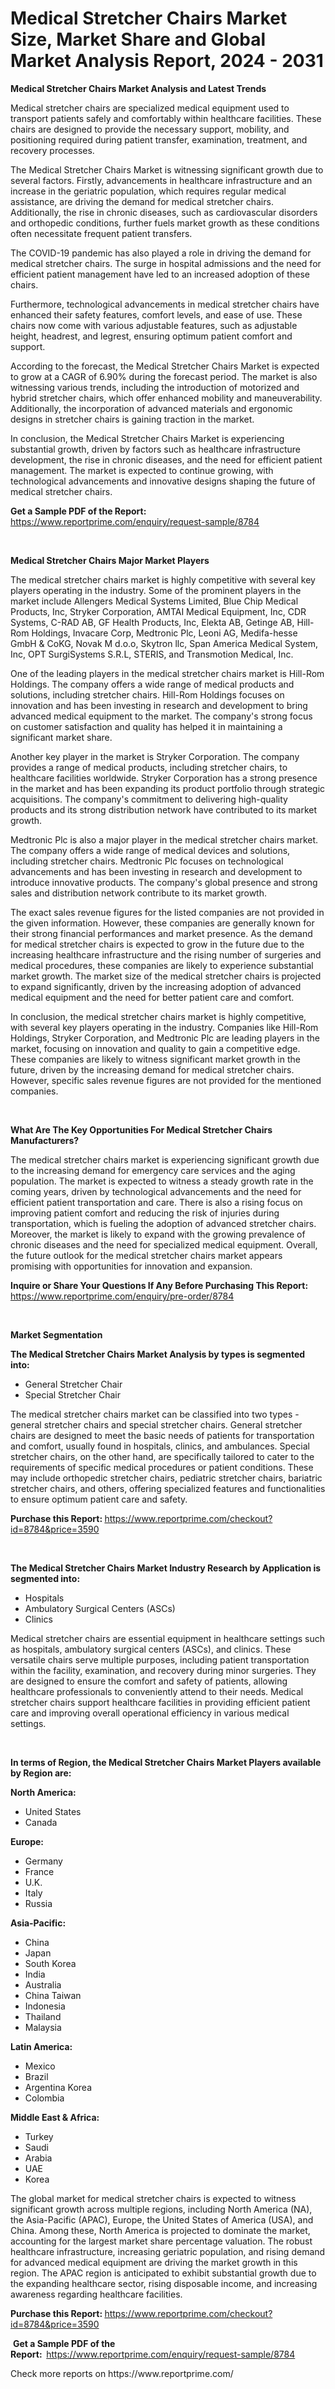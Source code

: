 <p><h1>Medical Stretcher Chairs Market Size, Market Share and Global Market Analysis Report, 2024 - 2031</h1></p><p><strong>Medical Stretcher Chairs Market Analysis and Latest Trends</strong></p>
<p><p>Medical stretcher chairs are specialized medical equipment used to transport patients safely and comfortably within healthcare facilities. These chairs are designed to provide the necessary support, mobility, and positioning required during patient transfer, examination, treatment, and recovery processes.</p><p>The Medical Stretcher Chairs Market is witnessing significant growth due to several factors. Firstly, advancements in healthcare infrastructure and an increase in the geriatric population, which requires regular medical assistance, are driving the demand for medical stretcher chairs. Additionally, the rise in chronic diseases, such as cardiovascular disorders and orthopedic conditions, further fuels market growth as these conditions often necessitate frequent patient transfers.</p><p>The COVID-19 pandemic has also played a role in driving the demand for medical stretcher chairs. The surge in hospital admissions and the need for efficient patient management have led to an increased adoption of these chairs.</p><p>Furthermore, technological advancements in medical stretcher chairs have enhanced their safety features, comfort levels, and ease of use. These chairs now come with various adjustable features, such as adjustable height, headrest, and legrest, ensuring optimum patient comfort and support.</p><p>According to the forecast, the Medical Stretcher Chairs Market is expected to grow at a CAGR of 6.90% during the forecast period. The market is also witnessing various trends, including the introduction of motorized and hybrid stretcher chairs, which offer enhanced mobility and maneuverability. Additionally, the incorporation of advanced materials and ergonomic designs in stretcher chairs is gaining traction in the market.</p><p>In conclusion, the Medical Stretcher Chairs Market is experiencing substantial growth, driven by factors such as healthcare infrastructure development, the rise in chronic diseases, and the need for efficient patient management. The market is expected to continue growing, with technological advancements and innovative designs shaping the future of medical stretcher chairs.</p></p>
<p><strong>Get a Sample PDF of the Report:&nbsp;</strong> <a href="https://www.reportprime.com/enquiry/request-sample/8784">https://www.reportprime.com/enquiry/request-sample/8784</a></p>
<p>&nbsp;</p>
<p><strong>Medical Stretcher Chairs Major Market Players</strong></p>
<p><p>The medical stretcher chairs market is highly competitive with several key players operating in the industry. Some of the prominent players in the market include Allengers Medical Systems Limited, Blue Chip Medical Products, Inc, Stryker Corporation, AMTAI Medical Equipment, Inc, CDR Systems, C-RAD AB, GF Health Products, Inc, Elekta AB, Getinge AB, Hill-Rom Holdings, Invacare Corp, Medtronic Plc, Leoni AG, Medifa-hesse GmbH & CoKG, Novak M d.o.o, Skytron llc, Span America Medical System, Inc, OPT SurgiSystems S.R.L, STERIS, and Transmotion Medical, Inc.</p><p>One of the leading players in the medical stretcher chairs market is Hill-Rom Holdings. The company offers a wide range of medical products and solutions, including stretcher chairs. Hill-Rom Holdings focuses on innovation and has been investing in research and development to bring advanced medical equipment to the market. The company's strong focus on customer satisfaction and quality has helped it in maintaining a significant market share.</p><p>Another key player in the market is Stryker Corporation. The company provides a range of medical products, including stretcher chairs, to healthcare facilities worldwide. Stryker Corporation has a strong presence in the market and has been expanding its product portfolio through strategic acquisitions. The company's commitment to delivering high-quality products and its strong distribution network have contributed to its market growth.</p><p>Medtronic Plc is also a major player in the medical stretcher chairs market. The company offers a wide range of medical devices and solutions, including stretcher chairs. Medtronic Plc focuses on technological advancements and has been investing in research and development to introduce innovative products. The company's global presence and strong sales and distribution network contribute to its market growth.</p><p>The exact sales revenue figures for the listed companies are not provided in the given information. However, these companies are generally known for their strong financial performances and market presence. As the demand for medical stretcher chairs is expected to grow in the future due to the increasing healthcare infrastructure and the rising number of surgeries and medical procedures, these companies are likely to experience substantial market growth. The market size of the medical stretcher chairs is projected to expand significantly, driven by the increasing adoption of advanced medical equipment and the need for better patient care and comfort.</p><p>In conclusion, the medical stretcher chairs market is highly competitive, with several key players operating in the industry. Companies like Hill-Rom Holdings, Stryker Corporation, and Medtronic Plc are leading players in the market, focusing on innovation and quality to gain a competitive edge. These companies are likely to witness significant market growth in the future, driven by the increasing demand for medical stretcher chairs. However, specific sales revenue figures are not provided for the mentioned companies.</p></p>
<p>&nbsp;</p>
<p><strong>What Are The Key Opportunities For Medical Stretcher Chairs Manufacturers?</strong></p>
<p><p>The medical stretcher chairs market is experiencing significant growth due to the increasing demand for emergency care services and the aging population. The market is expected to witness a steady growth rate in the coming years, driven by technological advancements and the need for efficient patient transportation and care. There is also a rising focus on improving patient comfort and reducing the risk of injuries during transportation, which is fueling the adoption of advanced stretcher chairs. Moreover, the market is likely to expand with the growing prevalence of chronic diseases and the need for specialized medical equipment. Overall, the future outlook for the medical stretcher chairs market appears promising with opportunities for innovation and expansion.</p></p>
<p><strong>Inquire or Share Your Questions If Any Before Purchasing This Report:</strong> <a href="https://www.reportprime.com/enquiry/pre-order/8784">https://www.reportprime.com/enquiry/pre-order/8784</a></p>
<p>&nbsp;</p>
<p><strong>Market Segmentation</strong></p>
<p><strong>The Medical Stretcher Chairs Market Analysis by types is segmented into:</strong></p>
<p><ul><li>General Stretcher Chair</li><li>Special Stretcher Chair</li></ul></p>
<p><p>The medical stretcher chairs market can be classified into two types - general stretcher chairs and special stretcher chairs. General stretcher chairs are designed to meet the basic needs of patients for transportation and comfort, usually found in hospitals, clinics, and ambulances. Special stretcher chairs, on the other hand, are specifically tailored to cater to the requirements of specific medical procedures or patient conditions. These may include orthopedic stretcher chairs, pediatric stretcher chairs, bariatric stretcher chairs, and others, offering specialized features and functionalities to ensure optimum patient care and safety.</p></p>
<p><strong>Purchase this Report:&nbsp;</strong><a href="https://www.reportprime.com/checkout?id=8784&price=3590">https://www.reportprime.com/checkout?id=8784&price=3590</a></p>
<p>&nbsp;</p>
<p><strong>The Medical Stretcher Chairs Market Industry Research by Application is segmented into:</strong></p>
<p><ul><li>Hospitals</li><li>Ambulatory Surgical Centers (ASCs)</li><li>Clinics</li></ul></p>
<p><p>Medical stretcher chairs are essential equipment in healthcare settings such as hospitals, ambulatory surgical centers (ASCs), and clinics. These versatile chairs serve multiple purposes, including patient transportation within the facility, examination, and recovery during minor surgeries. They are designed to ensure the comfort and safety of patients, allowing healthcare professionals to conveniently attend to their needs. Medical stretcher chairs support healthcare facilities in providing efficient patient care and improving overall operational efficiency in various medical settings.</p></p>
<p>&nbsp;</p>
<p><strong>In terms of Region, the Medical Stretcher Chairs Market Players available by Region are:</strong></p>
<p>
    <p> <strong> North America: </strong>
        <ul>
            <li>United States</li>
            <li>Canada</li>
        </ul>
        </p> 
    <p> <strong> Europe: </strong>
        <ul>
            <li>Germany</li>
            <li>France</li>
            <li>U.K.</li>
            <li>Italy</li>
            <li>Russia</li>
        </ul>
        </p> 
    <p> <strong> Asia-Pacific: </strong>
        <ul>
            <li>China</li>
            <li>Japan</li>
            <li>South Korea</li>
            <li>India</li>
            <li>Australia</li>
            <li>China Taiwan</li>
            <li>Indonesia</li>
            <li>Thailand</li>
            <li>Malaysia</li>
        </ul>
        </p> 
    <p> <strong> Latin America: </strong>
        <ul>
            <li>Mexico</li>
            <li>Brazil</li>
            <li>Argentina Korea</li>
            <li>Colombia</li>
        </ul>
        </p> 
    <p> <strong> Middle East & Africa: </strong>
        <ul>
            <li>Turkey</li>
            <li>Saudi</li>
            <li>Arabia</li>
            <li>UAE</li>
            <li>Korea</li>
        </ul>
    </p>
    </p>
<p><p>The global market for medical stretcher chairs is expected to witness significant growth across multiple regions, including North America (NA), the Asia-Pacific (APAC), Europe, the United States of America (USA), and China. Among these, North America is projected to dominate the market, accounting for the largest market share percentage valuation. The robust healthcare infrastructure, increasing geriatric population, and rising demand for advanced medical equipment are driving the market growth in this region. The APAC region is anticipated to exhibit substantial growth due to the expanding healthcare sector, rising disposable income, and increasing awareness regarding healthcare facilities.</p></p>
<p><strong>Purchase this Report: </strong><a href="https://www.reportprime.com/checkout?id=8784&price=3590">https://www.reportprime.com/checkout?id=8784&price=3590</a></p>
<p>&nbsp;<strong>Get a Sample PDF of the Report:&nbsp;&nbsp;</strong><a href="https://www.reportprime.com/enquiry/request-sample/8784">https://www.reportprime.com/enquiry/request-sample/8784</a></p>
<p><strong></strong></p>
<p>Check more reports on https://www.reportprime.com/</p>